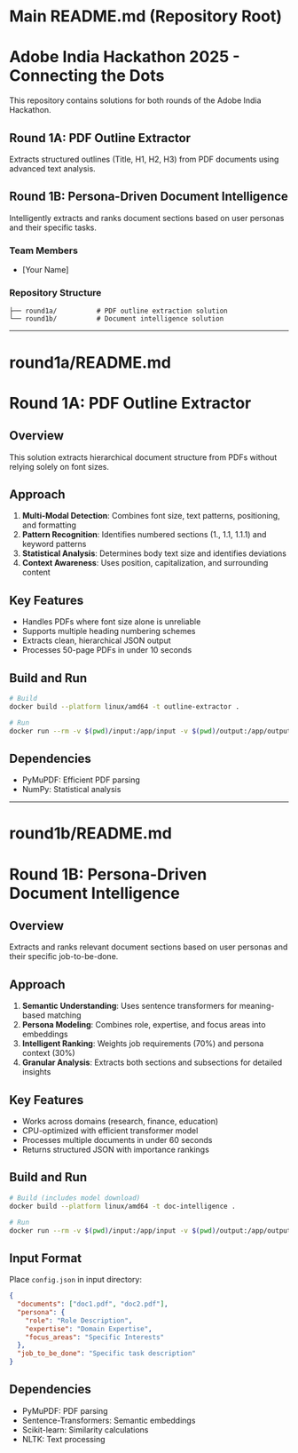 # Main README.md (Repository Root)

# Adobe India Hackathon 2025 - Connecting the Dots

This repository contains solutions for both rounds of the Adobe India Hackathon.

## Round 1A: PDF Outline Extractor
Extracts structured outlines (Title, H1, H2, H3) from PDF documents using advanced text analysis.

## Round 1B: Persona-Driven Document Intelligence  
Intelligently extracts and ranks document sections based on user personas and their specific tasks.

### Team Members
- [Your Name]

### Repository Structure
```
├── round1a/          # PDF outline extraction solution
└── round1b/          # Document intelligence solution
```

---

# round1a/README.md

# Round 1A: PDF Outline Extractor

## Overview
This solution extracts hierarchical document structure from PDFs without relying solely on font sizes.

## Approach
1. **Multi-Modal Detection**: Combines font size, text patterns, positioning, and formatting
2. **Pattern Recognition**: Identifies numbered sections (1., 1.1, 1.1.1) and keyword patterns
3. **Statistical Analysis**: Determines body text size and identifies deviations
4. **Context Awareness**: Uses position, capitalization, and surrounding content

## Key Features
- Handles PDFs where font size alone is unreliable
- Supports multiple heading numbering schemes
- Extracts clean, hierarchical JSON output
- Processes 50-page PDFs in under 10 seconds

## Build and Run
```bash
# Build
docker build --platform linux/amd64 -t outline-extractor .

# Run
docker run --rm -v $(pwd)/input:/app/input -v $(pwd)/output:/app/output --network none outline-extractor
```

## Dependencies
- PyMuPDF: Efficient PDF parsing
- NumPy: Statistical analysis

---

# round1b/README.md

# Round 1B: Persona-Driven Document Intelligence

## Overview
Extracts and ranks relevant document sections based on user personas and their specific job-to-be-done.

## Approach
1. **Semantic Understanding**: Uses sentence transformers for meaning-based matching
2. **Persona Modeling**: Combines role, expertise, and focus areas into embeddings
3. **Intelligent Ranking**: Weights job requirements (70%) and persona context (30%)
4. **Granular Analysis**: Extracts both sections and subsections for detailed insights

## Key Features
- Works across domains (research, finance, education)
- CPU-optimized with efficient transformer model
- Processes multiple documents in under 60 seconds
- Returns structured JSON with importance rankings

## Build and Run
```bash
# Build (includes model download)
docker build --platform linux/amd64 -t doc-intelligence .

# Run
docker run --rm -v $(pwd)/input:/app/input -v $(pwd)/output:/app/output --network none doc-intelligence
```

## Input Format
Place `config.json` in input directory:
```json
{
  "documents": ["doc1.pdf", "doc2.pdf"],
  "persona": {
    "role": "Role Description",
    "expertise": "Domain Expertise",
    "focus_areas": "Specific Interests"
  },
  "job_to_be_done": "Specific task description"
}
```

## Dependencies
- PyMuPDF: PDF parsing
- Sentence-Transformers: Semantic embeddings
- Scikit-learn: Similarity calculations
- NLTK: Text processing